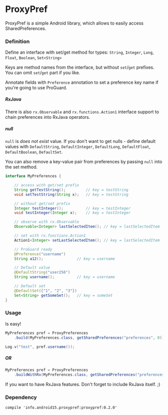# ProxyPref

ProxyPref is a simple Android library, which allows to easily access SharedPreferences.

### Definition

Define an interface with set/get method for types:
`String`, `Integer`, `Long`, `Float`, `Boolean`, `Set<String>`

Keys are method names from the interface, but without `set`/`get` prefixes.
You can omit `set`/`get` part if you like.

Annotate fields with `Preference` annotation to set a preference key name if you're going to use ProGuard.

##### RxJava

There is also `rx.Observable` and `rx.functions.Action1` interface support to chain
preferences into RxJava operators.

##### null

`null` is *does not exist* value. If you don't want to get nulls - define default values with
`DefaultString`, `DefaultInteger`, `DefaultLong`, `DefaultFloat`, `DefaultBoolean`, `DefaultSet`.

You can also remove a key-value pair from preferences by passing `null` into the set method.

``` java
interface MyPreferences {

    // access with get/set prefix
    String getTestString();         // key = testString
    void setTestString(String x);   // key = testString

    // without get/set prefix
    Integer testInteger();          // key = testInteger
    void testInteger(Integer x);    // key = testInteger

    // observe with rx.Observable
    Observable<Integer> lastSelectedItem(); // key = lastSelectedItem

    // set with rx.functions.Action1
    Action1<Integer> setLastSelectedItem(); // key = lastSelectedItem

    // ProGuard ready
    @Preference("username")
    String a12();               // key = username

    // Default value
    @DefaultString("user256")
    String username();          // key = username

    // Default set
    @DefaultSet({"1", "2", "3"})
    Set<String> getSomeSet();   // key = someSet
}
```

### Usage

Is easy!

``` java
MyPreferences pref = ProxyPreferences
    .build(MyPreferences.class, getSharedPreferences("preferences", 0));

Log.v("test", pref.username());
```

##### OR

``` java
MyPreferences pref = ProxyPreferences
    .buildWithRx(MyPreferences.class, getSharedPreferences("preferences", 0));
```

If you want to have RxJava features. Don't forget to include RxJava itself. ;)

### Dependency

``` guava
compile 'info.android15.proxypref:proxypref:0.2.0'
```

